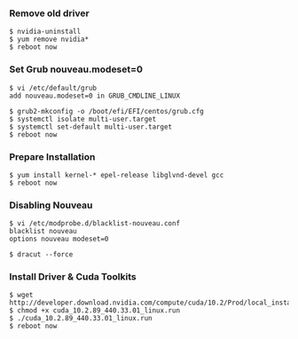 
### Remove old driver

```
$ nvidia-uninstall
$ yum remove nvidia*
$ reboot now
```

### Set Grub nouveau.modeset=0

```
$ vi /etc/default/grub 
add nouveau.modeset=0 in GRUB_CMDLINE_LINUX 

$ grub2-mkconfig -o /boot/efi/EFI/centos/grub.cfg
$ systemctl isolate multi-user.target
$ systemctl set-default multi-user.target
$ reboot now
```

### Prepare Installation

```
$ yum install kernel-* epel-release libglvnd-devel gcc
$ reboot now
```

### Disabling Nouveau

```
$ vi /etc/modprobe.d/blacklist-nouveau.conf 
blacklist nouveau
options nouveau modeset=0

$ dracut --force
```

### Install Driver & Cuda Toolkits

```
$ wget http://developer.download.nvidia.com/compute/cuda/10.2/Prod/local_installers/cuda_10.2.89_440.33.01_linux.run
$ chmod +x cuda_10.2.89_440.33.01_linux.run
$ ./cuda_10.2.89_440.33.01_linux.run
$ reboot now
```

